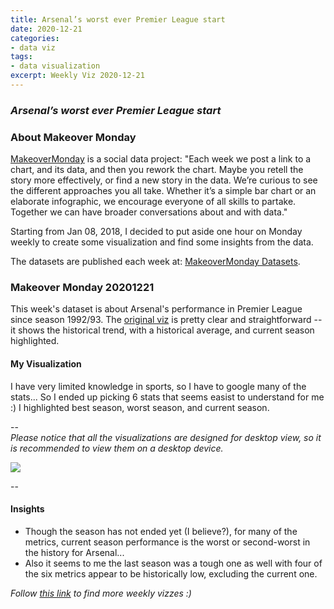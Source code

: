 ```yaml
---
title: Arsenal’s worst ever Premier League start
date: 2020-12-21
categories:
- data viz
tags:
- data visualization
excerpt: Weekly Viz 2020-12-21
---
```


### *Arsenal’s worst ever Premier League start*


### About Makeover Monday

[MakeoverMonday](http://www.makeovermonday.co.uk/) is a social data project:
"Each week we post a link to a chart, and its data, and then you rework the chart.
Maybe you retell the story more effectively, or find a new story in the data.
We’re curious to see the different approaches you all take. Whether it’s a simple bar chart or an elaborate infographic, we encourage everyone of all skills to partake.
Together we can have broader conversations about and with data."

Starting from Jan 08, 2018, I decided to put aside one hour on Monday weekly to create some visualization and find some insights from the data.

The datasets are published each week at: [MakeoverMonday Datasets](http://www.makeovermonday.co.uk/data/).

### Makeover Monday 20201221

This week's dataset is about Arsenal's performance in Premier League since season 1992/93. The [original viz](https://www.reddit.com/r/soccer/comments/k5vya1/this_is_arsenals_worst_ever_start_to_a_premier/) is pretty clear and straightforward -- it shows the historical trend, with a historical average, and current season highlighted.  

#### My Visualization

I have very limited knowledge in sports, so I have to google many of the stats... So I ended up picking 6 stats that seems easist to understand for me :) I highlighted best season, worst season, and current season.  

--  
*Please notice that all the visualizations are designed for desktop view, so it is recommended to view them on a desktop device.*  

<div class='tableauPlaceholder' id='viz1608603063619' style='position: relative'>
<noscript><a href='#'>
  <img alt=' ' src='https:&#47;&#47;public.tableau.com&#47;static&#47;images&#47;Ma&#47;MakeOverMonday20201221ArsenalsworsteverPremierLeaguestart&#47;ArsenalsworsteverPremierLeagueStart&#47;1_rss.png' style='border: none' />
</a></noscript>
<object class='tableauViz'  style='display:none;'>
  <param name='host_url' value='https%3A%2F%2Fpublic.tableau.com%2F' />
  <param name='embed_code_version' value='3' />
  <param name='site_root' value='' />
  <param name='name' value='MakeOverMonday20201221ArsenalsworsteverPremierLeaguestart&#47;ArsenalsworsteverPremierLeagueStart' />
  <param name='tabs' value='no' />
  <param name='toolbar' value='yes' />
  <param name='static_image' value='https:&#47;&#47;public.tableau.com&#47;static&#47;images&#47;Ma&#47;MakeOverMonday20201221ArsenalsworsteverPremierLeaguestart&#47;ArsenalsworsteverPremierLeagueStart&#47;1.png' />
  <param name='animate_transition' value='yes' />
  <param name='display_static_image' value='yes' />
  <param name='display_spinner' value='yes' />
  <param name='display_overlay' value='yes' />
  <param name='display_count' value='yes' />
  <param name='language' value='en' />
  <param name='filter' value='publish=yes' />
</object></div>             
<script type='text/javascript'>  
  var divElement = document.getElementById('viz1608603063619');       
  var vizElement = divElement.getElementsByTagName('object')[0];       
  if ( divElement.offsetWidth > 800 ) { vizElement.style.width='800px';vizElement.style.height='627px';} else if ( divElement.offsetWidth > 500 ) { vizElement.style.width='800px';vizElement.style.height='627px';} else { vizElement.style.width='100%';vizElement.style.height='777px';}              
  var scriptElement = document.createElement('script');                
  scriptElement.src = 'https://public.tableau.com/javascripts/api/viz_v1.js';     
  vizElement.parentNode.insertBefore(scriptElement, vizElement);           
</script>
  
--  

#### Insights
* Though the season has not ended yet (I believe?), for many of the metrics, current season performance is the worst or second-worst in the history for Arsenal...  
* Also it seems to me the last season was a tough one as well with four of the six metrics appear to be historically low, excluding the current one.  


*Follow [this link](https://yudong-94.github.io/personal-website/project/MakeOverMonday2020/) to find more weekly vizzes :)*